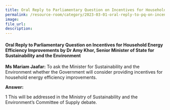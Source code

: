 ```yaml
---  
title: Oral Reply to Parliamentary Question on Incentives for Household Energy Efficiency Improvements by Dr Amy Khor, Senior Minister of State for Sustainability and the Environment
permalink: /resource-room/category/2023-03-01-oral-reply-to-pq-on-incentives-for-household-energy-efficiency-improvements
image:  
file_url:  
description:  
---  
```

#### Oral Reply to Parliamentary Question on Incentives for Household Energy Efficiency Improvements by Dr Amy Khor, Senior Minister of State for Sustainability and the Environment

**Ms Mariam Jaafar:** To ask the Minister for Sustainability and the Environment whether the Government will consider providing incentives for household energy efficiency improvements.

**Answer:**

1 This will be addressed in the Ministry of Sustainability and the Environment’s Committee of Supply debate.
